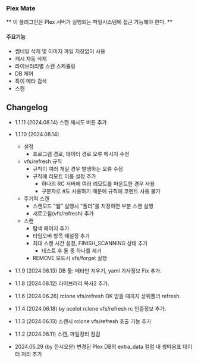 ### Plex Mate

** 이 플러그인은 Plex 서버가 실행되는 파일시스템에 접근 가능해야 한다. **

#### 주요기능

  * 썸네일 삭제 및 이미지 파일 저장없이 사용
  * 캐시 자동 삭제
  * 라이브러리별 스캔 스케쥴링
  * DB 제어
  * 특이 메타 검색
  * 스캔

## Changelog
- 1.1.11 (2024.08.14)
  스캔 재시도 버튼 추가
- 1.1.10 (2024.08.14)
  - 설정
    - 프로그램 경로, 데이터 경로 오류 메시지 수정
  - vfs/refresh 규칙
    - 규칙이 여러 개일 경우 발생하는 오류 수정
    - 규칙에 리모트 이름 설정 추가
      - 하나의 RC 서버에 여러 리모트를 마운트한 경우 사용
      - 구분자로 #도 사용하기 때문에 규칙에 코멘트 사용 불가
  - 주기적 스캔
    - 스캔모드 "웹" 실행시 "폴더"를 지정하면 부분 스캔 실행
    - 새로고침(vfs/refresh) 추가
  - 스캔
    - 탐색 페이지 추가
    - 타임오버 항목 재설정 추가
    - 최대 스캔 시간 설정, FINISH_SCANNING 상태 추가
      - 테스트 후 둘 중 하나를 제거
    - REMOVE 모드시 vfs/forget 실행

- 1.1.9 (2024.08.13)
  DB 툴: 메타만 지우기, yaml 가사정보 Fix 추가.

- 1.1.8 (2024.08.12)
  라이브러리 복사2 추가.

- 1.1.6 (2024.06.26)
  rclone vfs/refresh OK 받을 때까지 상위폴더 refresh.

- 1.1.4 (2024.06.18) by ocelot
  rclone vfs/refresh rc 인증정보 추가.

- 1.1.3 (2024.06.13)
  스캔시 rclone vfs/refresh 호출 기능 추가

- 1.1.2 (2024.06.11)
  스캔, 파일정리 점검

- 2024.05.29 (by 한시오분)
  변경된 Plex DB의 extra_data 컬럼 내 쌍따옴표 데이터 처리 추가